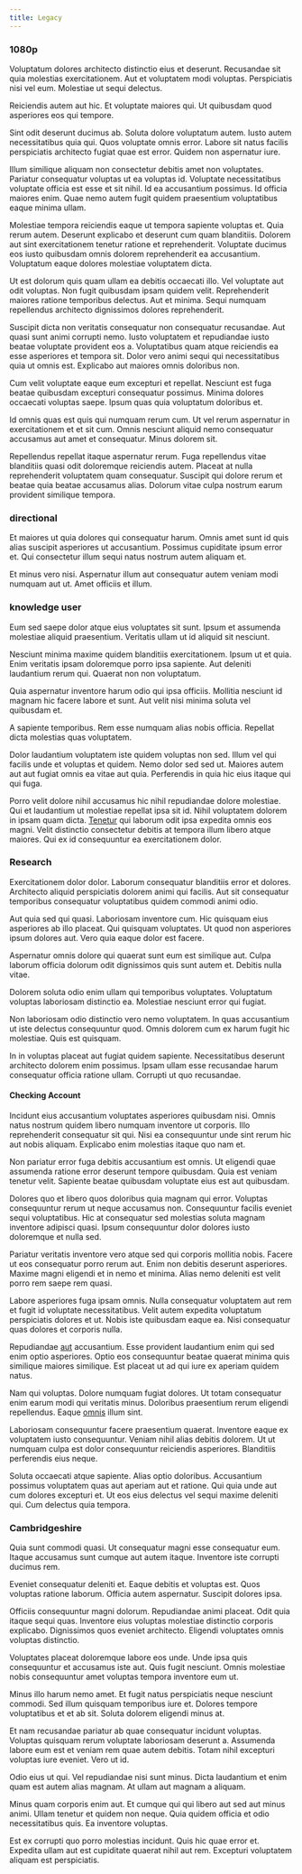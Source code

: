 ```yaml
---
title: Legacy
---
```


### 1080p

Voluptatum dolores architecto distinctio eius et deserunt. Recusandae sit quia molestias exercitationem. Aut et voluptatem modi voluptas. Perspiciatis nisi vel eum. Molestiae ut sequi delectus.

Reiciendis autem aut hic. Et voluptate maiores qui. Ut quibusdam quod asperiores eos qui tempore.

Sint odit deserunt ducimus ab. Soluta dolore voluptatum autem. Iusto autem necessitatibus quia qui. Quos voluptate omnis error. Labore sit natus facilis perspiciatis architecto fugiat quae est error. Quidem non aspernatur iure.

Illum similique aliquam non consectetur debitis amet non voluptates. Pariatur consequatur voluptas ut ea voluptas id. Voluptate necessitatibus voluptate officia est esse et sit nihil. Id ea accusantium possimus. Id officia maiores enim. Quae nemo autem fugit quidem praesentium voluptatibus eaque minima ullam.

Molestiae tempora reiciendis eaque ut tempora sapiente voluptas et. Quia rerum autem. Deserunt explicabo et deserunt cum quam blanditiis. Dolorem aut sint exercitationem tenetur ratione et reprehenderit. Voluptate ducimus eos iusto quibusdam omnis dolorem reprehenderit ea accusantium. Voluptatum eaque dolores molestiae voluptatem dicta.

Ut est dolorum quis quam ullam ea debitis occaecati illo. Vel voluptate aut odit voluptas. Non fugit quibusdam ipsam quidem velit. Reprehenderit maiores ratione temporibus delectus. Aut et minima. Sequi numquam repellendus architecto dignissimos dolores reprehenderit.

Suscipit dicta non veritatis consequatur non consequatur recusandae. Aut quasi sunt animi corrupti nemo. Iusto voluptatem et repudiandae iusto beatae voluptate provident eos a. Voluptatibus quam atque reiciendis ea esse asperiores et tempora sit. Dolor vero animi sequi qui necessitatibus quia ut omnis est. Explicabo aut maiores omnis doloribus non.

Cum velit voluptate eaque eum excepturi et repellat. Nesciunt est fuga beatae quibusdam excepturi consequatur possimus. Minima dolores occaecati voluptas saepe. Ipsum quas quia voluptatum doloribus et.

Id omnis quas est quis qui numquam rerum cum. Ut vel rerum aspernatur in exercitationem et et sit cum. Omnis nesciunt aliquid nemo consequatur accusamus aut amet et consequatur. Minus dolorem sit.

Repellendus repellat itaque aspernatur rerum. Fuga repellendus vitae blanditiis quasi odit doloremque reiciendis autem. Placeat at nulla reprehenderit voluptatem quam consequatur. Suscipit qui dolore rerum et beatae quia beatae accusamus alias. Dolorum vitae culpa nostrum earum provident similique tempora.

### directional

Et maiores ut quia dolores qui consequatur harum. Omnis amet sunt id quis alias suscipit asperiores ut accusantium. Possimus cupiditate ipsum error et. Qui consectetur illum sequi natus nostrum autem aliquam et.

Et minus vero nisi. Aspernatur illum aut consequatur autem veniam modi numquam aut ut. Amet officiis et illum.

### knowledge user

Eum sed saepe dolor atque eius voluptates sit sunt. Ipsum et assumenda molestiae aliquid praesentium. Veritatis ullam ut id aliquid sit nesciunt.

Nesciunt minima maxime quidem blanditiis exercitationem. Ipsum ut et quia. Enim veritatis ipsam doloremque porro ipsa sapiente. Aut deleniti laudantium rerum qui. Quaerat non non voluptatum.

Quia aspernatur inventore harum odio qui ipsa officiis. Mollitia nesciunt id magnam hic facere labore et sunt. Aut velit nisi minima soluta vel quibusdam et.

A sapiente temporibus. Rem esse numquam alias nobis officia. Repellat dicta molestias quas voluptatem.

Dolor laudantium voluptatem iste quidem voluptas non sed. Illum vel qui facilis unde et voluptas et quidem. Nemo dolor sed sed ut. Maiores autem aut aut fugiat omnis ea vitae aut quia. Perferendis in quia hic eius itaque qui qui fuga.

Porro velit dolore nihil accusamus hic nihil repudiandae dolore molestiae. Qui et laudantium ut molestiae repellat ipsa sit id. Nihil voluptatem dolorem in ipsam quam dicta. [Tenetur](/dolore/odio/dignissimos/odio/quantify_rustic_deposit.md) qui laborum odit ipsa expedita omnis eos magni. Velit distinctio consectetur debitis at tempora illum libero atque maiores. Qui ex id consequuntur ea exercitationem dolor.

### Research

Exercitationem dolor dolor. Laborum consequatur blanditiis error et dolores. Architecto aliquid perspiciatis dolorem animi qui facilis. Aut sit consequatur temporibus consequatur voluptatibus quidem commodi animi odio.

Aut quia sed qui quasi. Laboriosam inventore cum. Hic quisquam eius asperiores ab illo placeat. Qui quisquam voluptates. Ut quod non asperiores ipsum dolores aut. Vero quia eaque dolor est facere.

Aspernatur omnis dolore qui quaerat sunt eum est similique aut. Culpa laborum officia dolorum odit dignissimos quis sunt autem et. Debitis nulla vitae.

Dolorem soluta odio enim ullam qui temporibus voluptates. Voluptatum voluptas laboriosam distinctio ea. Molestiae nesciunt error qui fugiat.

Non laboriosam odio distinctio vero nemo voluptatem. In quas accusantium ut iste delectus consequuntur quod. Omnis dolorem cum ex harum fugit hic molestiae. Quis est quisquam.

In in voluptas placeat aut fugiat quidem sapiente. Necessitatibus deserunt architecto dolorem enim possimus. Ipsam ullam esse recusandae harum consequatur officia ratione ullam. Corrupti ut quo recusandae.

#### Checking Account

Incidunt eius accusantium voluptates asperiores quibusdam nisi. Omnis natus nostrum quidem libero numquam inventore ut corporis. Illo reprehenderit consequatur sit qui. Nisi ea consequuntur unde sint rerum hic aut nobis aliquam. Explicabo enim molestias itaque quo nam et.

Non pariatur error fuga debitis accusantium est omnis. Ut eligendi quae assumenda ratione error deserunt tempore quibusdam. Quia est veniam tenetur velit. Sapiente beatae quibusdam voluptate eius est aut quibusdam.

Dolores quo et libero quos doloribus quia magnam qui error. Voluptas consequuntur rerum ut neque accusamus non. Consequuntur facilis eveniet sequi voluptatibus. Hic at consequatur sed molestias soluta magnam inventore adipisci quasi. Ipsum consequuntur dolor dolores iusto doloremque et nulla sed.

Pariatur veritatis inventore vero atque sed qui corporis mollitia nobis. Facere ut eos consequatur porro rerum aut. Enim non debitis deserunt asperiores. Maxime magni eligendi et in nemo et minima. Alias nemo deleniti est velit porro rem saepe rem quasi.

Labore asperiores fuga ipsam omnis. Nulla consequatur voluptatem aut rem et fugit id voluptate necessitatibus. Velit autem expedita voluptatum perspiciatis dolores et ut. Nobis iste quibusdam eaque ea. Nisi consequatur quas dolores et corporis nulla.

Repudiandae [aut](/facere/temporibus/consequatur/qui/path_crossroad_refined_soft_table.md) accusantium. Esse provident laudantium enim qui sed enim optio asperiores. Optio eos consequuntur beatae quaerat minima quis similique maiores similique. Est placeat ut ad qui iure ex aperiam quidem natus.

Nam qui voluptas. Dolore numquam fugiat dolores. Ut totam consequatur enim earum modi qui veritatis minus. Doloribus praesentium rerum eligendi repellendus. Eaque [omnis](/facere/temporibus/adipisci/molestias/ftp.md) illum sint.

Laboriosam consequuntur facere praesentium quaerat. Inventore eaque ex voluptatem iusto consequuntur. Veniam nihil alias debitis dolorem. Ut ut numquam culpa est dolor consequuntur reiciendis asperiores. Blanditiis perferendis eius neque.

Soluta occaecati atque sapiente. Alias optio doloribus. Accusantium possimus voluptatem quas aut aperiam aut et ratione. Qui quia unde aut cum dolores excepturi et. Ut eos eius delectus vel sequi maxime deleniti qui. Cum delectus quia tempora.

### Cambridgeshire

Quia sunt commodi quasi. Ut consequatur magni esse consequatur eum. Itaque accusamus sunt cumque aut autem itaque. Inventore iste corrupti ducimus rem.

Eveniet consequatur deleniti et. Eaque debitis et voluptas est. Quos voluptas ratione laborum. Officia autem aspernatur. Suscipit dolores ipsa.

Officiis consequuntur magni dolorum. Repudiandae animi placeat. Odit quia itaque sequi quas. Inventore eius voluptas molestiae distinctio corporis explicabo. Dignissimos quos eveniet architecto. Eligendi voluptates omnis voluptas distinctio.

Voluptates placeat doloremque labore eos unde. Unde ipsa quis consequuntur et accusamus iste aut. Quis fugit nesciunt. Omnis molestiae nobis consequuntur amet voluptas tempora inventore eum ut.

Minus illo harum nemo amet. Et fugit natus perspiciatis neque nesciunt commodi. Sed illum quisquam temporibus iure et. Dolores tempore voluptatibus et et ab sit. Soluta dolorem eligendi minus at.

Et nam recusandae pariatur ab quae consequatur incidunt voluptas. Voluptas quisquam rerum voluptate laboriosam deserunt a. Assumenda labore eum est et veniam rem quae autem debitis. Totam nihil excepturi voluptas iure eveniet. Vero ut id.

Odio eius ut qui. Vel repudiandae nisi sunt minus. Dicta laudantium et enim quam est autem alias magnam. At ullam aut magnam a aliquam.

Minus quam corporis enim aut. Et cumque qui qui libero aut sed aut minus animi. Ullam tenetur et quidem non neque. Quia quidem officia et odio necessitatibus quis. Ea inventore voluptas.

Est ex corrupti quo porro molestias incidunt. Quis hic quae error et. Expedita ullam aut est cupiditate quaerat nihil aut rem. Excepturi voluptatem aliquam est perspiciatis.
